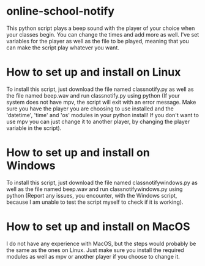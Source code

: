 # online-school-notify
This python script plays a beep sound with the player of your choice when your classes begin. You can change the times and add more as well. I've set variables for the player as well as the file to be played, meaning that you can make the script play whatever you want.

# How to set up and install on Linux
To install this script, just download the file named classnotify.py as well as the file named beep.wav and run classnotify.py using python (If your system does not have mpv, the script will exit with an error message. Make sure you have the player you are choosing to use installed and the 'datetime', 'time' and 'os' modules in your python install! If you don't want to use mpv you can just change it to another player, by changing the player variable in the script).

# How to set up and install on Windows
To install this script, just download the file named classnotifywindows.py as well as the file named beep.wav and run classnotifywindows.py using python (Report any issues, you encounter, with the Windows script, because I am unable to test the script myself to check if it is working).

# How to set up and install on MacOS
I do not have any experience with MacOS, but the steps would probably be the same as the ones on Linux. Just make sure you install the required modules as well as mpv or another player if you choose to change it.
